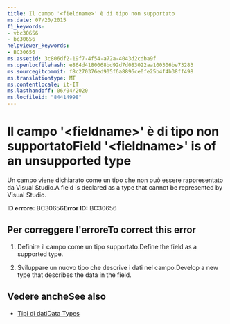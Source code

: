 ```yaml
---
title: Il campo '<fieldname>' è di tipo non supportato
ms.date: 07/20/2015
f1_keywords:
- vbc30656
- bc30656
helpviewer_keywords:
- BC30656
ms.assetid: 3c806df2-19f7-4f54-a72a-4043d2cdba9f
ms.openlocfilehash: e864d4180068bd92d7d083022aa100306be73283
ms.sourcegitcommit: f8c270376ed905f6a8896ce0fe25b4f4b38ff498
ms.translationtype: MT
ms.contentlocale: it-IT
ms.lasthandoff: 06/04/2020
ms.locfileid: "84414998"
---
```

# <a name="field-fieldname-is-of-an-unsupported-type"></a><span data-ttu-id="b2490-102">Il campo '\<fieldname>' è di tipo non supportato</span><span class="sxs-lookup"><span data-stu-id="b2490-102">Field '\<fieldname>' is of an unsupported type</span></span>
<span data-ttu-id="b2490-103">Un campo viene dichiarato come un tipo che non può essere rappresentato da Visual Studio.</span><span class="sxs-lookup"><span data-stu-id="b2490-103">A field is declared as a type that cannot be represented by Visual Studio.</span></span>  
  
 <span data-ttu-id="b2490-104">**ID errore:** BC30656</span><span class="sxs-lookup"><span data-stu-id="b2490-104">**Error ID:** BC30656</span></span>  
  
## <a name="to-correct-this-error"></a><span data-ttu-id="b2490-105">Per correggere l'errore</span><span class="sxs-lookup"><span data-stu-id="b2490-105">To correct this error</span></span>  
  
1. <span data-ttu-id="b2490-106">Definire il campo come un tipo supportato.</span><span class="sxs-lookup"><span data-stu-id="b2490-106">Define the field as a supported type.</span></span>  
  
2. <span data-ttu-id="b2490-107">Sviluppare un nuovo tipo che descrive i dati nel campo.</span><span class="sxs-lookup"><span data-stu-id="b2490-107">Develop a new type that describes the data in the field.</span></span>  
  
## <a name="see-also"></a><span data-ttu-id="b2490-108">Vedere anche</span><span class="sxs-lookup"><span data-stu-id="b2490-108">See also</span></span>

- [<span data-ttu-id="b2490-109">Tipi di dati</span><span class="sxs-lookup"><span data-stu-id="b2490-109">Data Types</span></span>](../language-reference/data-types/index.md)
